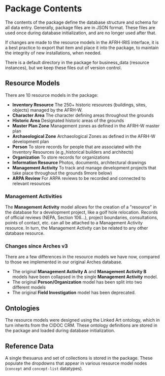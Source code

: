 # Package Contents

The contents of the package define the database structure and schema for all data entry. Generally, package files are in JSON format. These files are used once during database initialization, and are no longer used after that.

If changes are made to the resource models in the AFRH-IRIS interface, it is a best practice to export that item and place it into the package, to maintain the integrity of new installations, when needed.

There is a default directory in the package for business_data (resource instances), but we keep these files out of version control.

## Resource Models

There are 10 resource models in the package:

- **Inventory Resource** The 250+ historic resources (buildings, sites, objects) managed by the AFRH-W.
- **Character Area** The character defining areas throughout the grounds
- **Historic Area** Designated historic areas of the grounds
- **Master Plan Zone** Management zones as defined in the AFRH-W master plan
- **Archaeological Zone** Archaeological Zones as defined in the AFRH-W development plan
- **Person** To store records for people that are associated with the Inventory Resources (e.g.,historical builders and architects)
- **Organization** To store records for organizations
- **Information Resource** Photos, documents, architectural drawings
- **Management Activity** To track and manage development projects that take place throughout the grounds 9more below)
- **ARPA Review** For ARPA reviews to be recorded and connected to relevant resources

### Management Activities

The **Management Activity** model allows for the creation of a "resource" in the database for a development project, like a golf hole relocation. Records of official reviews (NEPA, Section 106...), project boundaries, consultations, points of contact, etc. can all be attached to a Management Activity resource. In turn, the Management Activity can be related to any other database resource.

### Changes since Arches v3

There are a few differences in the resource models we have now, compared to those we implemented in our original Arches database.

- The original **Management Activity A** and **Management Activity B** models have been collapsed in the single **Management Activity** model.
- The original **Person/Organization** model has been split into two different models
- The original **Field Investigation** model has been deprecated.

## Ontologies

The resource models were designed using the Linked Art ontology, which in turn inherits from the CIDOC CRM. These ontology definitions are stored in the package and loaded during database initialization.

## Reference Data

A single thesuarus and set of collections is stored in the package. These populate the dropdowns that appear in various resource model nodes (`concept` and `concept-list` datatypes).
